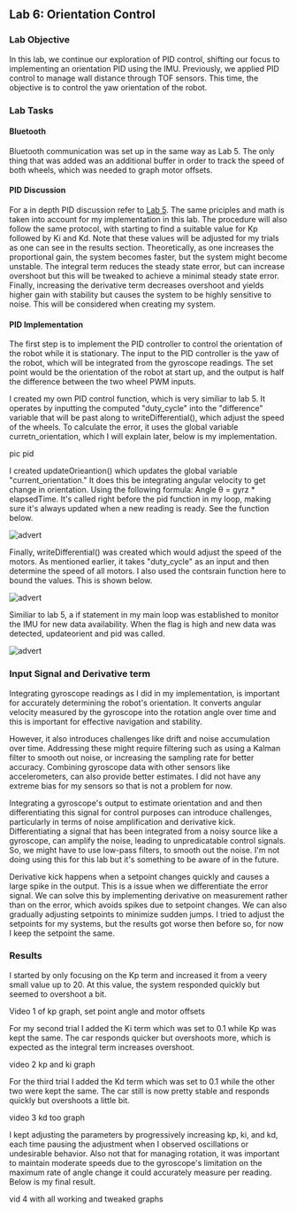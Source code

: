 ## Lab 6: Orientation Control

### Lab Objective

In this lab, we continue our exploration of PID control, shifting our focus to implementing an orientation PID using the IMU. Previously,
we applied PID control to manage wall distance through TOF sensors. This time, the objective is to control the yaw orientation of the robot. 

### Lab Tasks

#### Bluetooth

Bluetooth communication was set up in the same way as Lab 5. The only thing that was added was an additional buffer in order to track the speed of both wheels, which was needed to graph motor offsets. 

#### PID Discussion 

For a in depth PID discussion refer to [Lab 5](https://segergabriel.github.io/FastRobots/Lab5.html). The same priciples and math is taken into account for my implementation in this lab. The procedure will also follow the same protocol, with starting to find a suitable value for Kp followed by Ki and Kd. Note that these values will be adjusted for my trials as one can see in the results section. Theoretically, as one increases the proportional gain, the system becomes faster, but the system might become unstable. The integral term reduces the steady state error, but can increase overshoot but this will be tweaked to achieve a minimal steady state error. Finally, increasing the derivative term decreases overshoot and yields higher gain with stability but causes the system to be highly sensitive to noise. This will be considered when creating my system.

#### PID Implementation

The first step is to implement the PID controller to control the orientation of the robot while it is stationary. The input to the PID controller is the yaw of the robot, 
which will be integrated from the gyroscope readings. The set point would be the orientation of the robot at start up, and the output is half the difference between the two wheel PWM inputs.

I created my own PID control function, which is very similiar to lab 5. It operates by inputting the computed "duty_cycle" into the "difference" variable that will be past along to writeDifferential(), which adjust the speed of the wheels. To calculate the error, it uses the global variable curretn_orientation, which I will explain later, below is my implementation. 

pic pid

I created updateOrieantion() which updates the global variable "current_orientation." It does this be integrating angular velocity to get change in orientation. Using the following formula: Angle θ = gyrz * elapsedTime. It's called right before the pid function in my loop, making sure it's always updated when a new reading is ready. See the function below. 

![advert](https://github.com/segergabriel/FastRobots/blob/main/images/6update.jpeg?raw=true)

Finally, writeDifferential() was created which would adjust the speed of the motors. As mentioned earlier, it takes "duty_cycle" as an input and then determine the speed of all motors. I also used the contsrain function here to bound the values. This is shown below. 

![advert](https://github.com/segergabriel/FastRobots/blob/main/images/6writediff.jpeg?raw=true)

Similiar to lab 5, a if statement in my main loop was established to monitor the IMU for new data availability. When the flag is high and new data was detected, updateorient and pid was called. 

![advert](https://github.com/segergabriel/FastRobots/blob/main/images/6loop.jpeg?raw=true)

### Input Signal and Derivative term

Integrating gyroscope readings as I did in my implementation, is important for accurately determining the robot's orientation. It converts angular velocity measured by the gyroscope into the rotation angle over time and this is important for effective navigation and stability.

However, it also introduces challenges like drift and noise accumulation over time. Addressing these might require filtering such as using a Kalman filter to smooth out noise, or increasing the sampling rate for better accuracy. Combining gyroscope data with other sensors like accelerometers, can also provide better estimates. I did not have any extreme bias for my sensors so that is not a problem for now. 

Integrating a gyroscope's output to estimate orientation and and then differentiating this signal for control purposes can introduce challenges, particularly in terms of noise amplification and derivative kick. Differentiating a signal that has been integrated from a noisy source like a gyroscope, can amplify the noise, leading to unpredicatable control signals. So, we might have to use low-pass filters, to smooth out the noise. I'm not doing using this for this lab but it's something to be aware of in the future. 

Derivative kick happens when a setpoint changes quickly and causes a large spike in the output. This is a issue when we differentiate the error signal. We can solve this by implementing derivative on measurement rather than on the error, which avoids spikes due to setpoint changes. We can also gradually adjusting setpoints to minimize sudden jumps. I tried to adjust the setpoints for my systems, but the results got worse then before so, for now I keep the setpoint the same.  

### Results

I started by only focusing on the Kp term and increased it from a veery small value up to 20. At this value, the system responded quickly but seemed to overshoot a bit.  

Video 1 of kp
graph, set point angle and motor offsets

For my second trial I added the Ki term which was set to 0.1 while Kp was kept the same. The car responds quicker but overshoots more, which is expected as the integral term increases overshoot.

video 2 kp and ki
graph

For the third trial I added the Kd term which was set to 0.1 while the other two were kept the same. The car still is now pretty stable and responds quickly but overshoots a little bit. 

video 3 kd too
graph

I kept adjusting the parameters by progressively increasing kp, ki, and kd, each time pausing the adjustment when I observed oscillations or undesirable behavior. Also not that for managing rotation, it was important to maintain moderate speeds due to the gyroscope's limitation on the maximum rate of angle change it could accurately measure per reading. Below is my final result.

vid 4 with all working and tweaked
graphs
